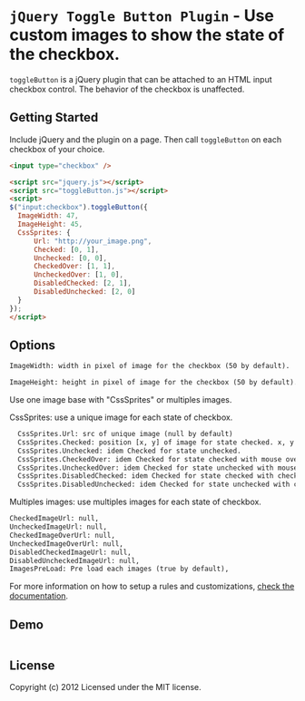 `jQuery Toggle Button Plugin` - Use custom images to show the state of the checkbox.
================================

`toggleButton` is a jQuery plugin that can be attached to an HTML input checkbox control. The behavior of the checkbox is unaffected.

## Getting Started

Include jQuery and the plugin on a page. Then call `toggleButton` on each checkbox of your choice.

```html
<input type="checkbox" />

<script src="jquery.js"></script>
<script src="toggleButton.js"></script>
<script>
$("input:checkbox").toggleButton({
  ImageWidth: 47,
  ImageHeight: 45,
  CssSprites: {
      Url: "http://your_image.png",
      Checked: [0, 1],
      Unchecked: [0, 0],
      CheckedOver: [1, 1],
      UncheckedOver: [1, 0],
      DisabledChecked: [2, 1],
      DisabledUnchecked: [2, 0]
  }
});
</script>
```

## Options
```html
ImageWidth: width in pixel of image for the checkbox (50 by default).

ImageHeight: height in pixel of image for the checkbox (50 by default).
```

Use one image base with "CssSprites" or multiples images.

CssSprites: use a unique image for each state of checkbox.

```html
  CssSprites.Url: src of unique image (null by default)  
  CssSprites.Checked: position [x, y] of image for state checked. x, y can be defined with 'px', '%' or relative position in a table.  
  CssSprites.Unchecked: idem Checked for state unchecked.  
  CssSprites.CheckedOver: idem Checked for state checked with mouse over.  
  CssSprites.UncheckedOver: idem Checked for state unchecked with mouse over.  
  CssSprites.DisabledChecked: idem Checked for state checked with checkbox disable.  
  CssSprites.DisabledUnchecked: idem Checked for state unchecked with checkbox disable.
```

Multiples images: use multiples images for each state of checkbox.

```html
CheckedImageUrl: null,
UncheckedImageUrl: null,
CheckedImageOverUrl: null,
UncheckedImageOverUrl: null,
DisabledCheckedImageUrl: null,
DisabledUncheckedImageUrl: null,
ImagesPreLoad: Pre load each images (true by default),
```

For more information on how to setup a rules and customizations, [check the documentation](http://docs.jquery.com/Plugins).

## Demo

```html

```

## License
Copyright (c) 2012 
Licensed under the MIT license.